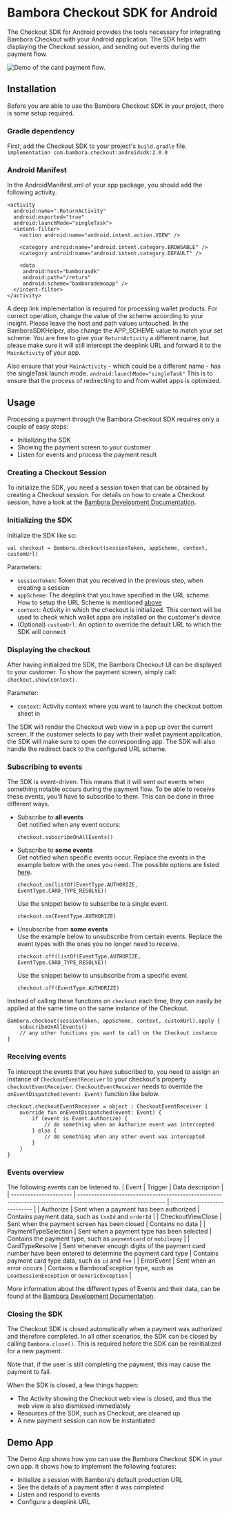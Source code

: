 # Bambora Checkout SDK for Android
The Checkout SDK for Android provides the tools necessary for integrating Bambora Checkout with your Android application. The SDK helps with displaying the Checkout session, and sending out events during the payment flow.

![Demo of the card payment flow.](/Assets/Card_Payment_Demo.gif)

## Installation
Before you are able to use the Bambora Checkout SDK in your project, there is some setup required.

### Gradle dependency
First, add the Checkout SDK to your project's `build.gradle` file.
`implementation com.bambora.checkout:androidsdk:2.0.0`

### Android Manifest
In the AndroidManifest.xml of your app package, you should add the following activity.
```
<activity
  android:name=".ReturnActivity"
  android:exported="true"
  android:launchMode="singleTask">
  <intent-filter>
    <action android:name="android.intent.action.VIEW" />

    <category android:name="android.intent.category.BROWSABLE" />
    <category android:name="android.intent.category.DEFAULT" />

    <data
     android:host="bamborasdk"
     android:path="/return"
     android:scheme="bamborademoapp" />
  </intent-filter>
</activity>
```

A deep link implementation is required for processing wallet products.
For correct operation, change the value of the scheme according to your insight. Please leave the host and path values untouched. In the BamboraSDKHelper, also change the APP_SCHEME value to match your set scheme.
You are free to give your `ReturnActivity` a different name, but please make sure it will still intercept the deeplink URL and forward it to the `MainActivity` of your app.

Also ensure that your `MainActivity` - which could be a different name - has the singleTask launch mode.
`android:launchMode="singleTask"`
This is to ensure that the process of redirecting to and from wallet apps is optimized.

## Usage
Processing a payment through the Bambora Checkout SDK requires only a couple of easy steps:
- Initializing the SDK
- Showing the payment screen to your customer
- Listen for events and process the payment result

### Creating a Checkout Session
To initialize the SDK, you need a session token that can be obtained by creating a Checkout session. For details on how to create a Checkout session, have a look at the [Bambora Development Documentation](https://developer.bambora.com/europe/checkout/getting-started/create-payment). 

### Initializing the SDK
Initialize the SDK like so: 
```
val checkout = Bambora.checkout(sessionToken, appScheme, context, customUrl)
```

Parameters:
- `sessionToken`: Token that you received in the previous step, when creating a session
- `appScheme`: The deeplink that you have specified in the URL scheme. How to setup the URL Scheme is mentioned [above](#android-manifest)
- `context`: Activity in which the checkout is initialized. This context will be used to check which wallet apps are installed on the customer's device
- (Optional) `customUrl`: An option to override the default URL to which the SDK will connect

### Displaying the checkout
After having initialized the SDK, the Bambora Checkout UI can be displayed to your customer. To show the payment screen, simply call:
`checkout.show(context)`.

Parameter:
- `context`: Activity context where you want to launch the checkout bottom sheet in

The SDK will render the Checkout web view in a pop up over the current screen. If the customer selects to pay with their wallet payment application, the SDK will make sure to open the corresponding app. The SDK will also handle the redirect back to the configured URL scheme.

### Subscribing to events
The SDK is event-driven. This means that it will sent out events when something notable occurs during the payment flow. To be able to receive these events, you'll have to subscribe to them. This can be done in three different ways.
- Subscribe to **all events**\
  Get notified when any event occurs:
  ```
  checkout.subscribeOnAllEvents()
  ```

- Subscribe to **some events**\
  Get notified when specific events occur. Replace the events in the example below with the ones you need. The possible options are listed [here](#events-overview).
  ```
  checkout.on(listOf(EventType.AUTHORIZE, EventType.CARD_TYPE_RESOLVE))
  ```
  Use the snippet below to subscribe to a single event.
   ```
  checkout.on(EventType.AUTHORIZE)
  ```

- Unsubscribe from **some events**\
  Use the example below to unsubscribe from certain events. Replace the event types with the ones you no longer need to receive.
  ```
  checkout.off(listOf(EventType.AUTHORIZE, EventType.CARD_TYPE_RESOLVE))
  ```
  Use the snippet below to unsubscribe from a specific event.
  ```
  checkout.off(EventType.AUTHORIZE)
  ```

Instead of calling these functions on `checkout` each time, they can easily be applied at the same time on the same instance of the Checkout.
```
Bambora.checkout(sessionToken, appScheme, context, customUrl).apply {
    subscribeOnAllEvents()
    // any other functions you want to call on the Checkout instance
}
```

### Receiving events
To intercept the events that you have subscribed to, you need to assign an instance of `CheckoutEventReceiver` to your checkout's property `checkoutEventReceiver`. `CheckoutEventReceiver` needs to override the `onEventDispatched(event: Event)` function like below.
```
checkout.checkoutEventReceiver = object : CheckoutEventReceiver {
    override fun onEventDispatched(event: Event) {
        if (event is Event.Authorize) {
            // do something when an Authorize event was intercepted
        } else {
            // do something when any other event was intercepted
        }
    }
}
```

### Events overview
The following events can be listened to.
| Event                  | Trigger                                                                                                       | Data description |
| ---------------------- | ------------------------------------------------------------------------------------------------------------- | ----------------------------                                                 |
| Authorize              | Sent when a payment has been authorized                                                                       | Contains payment data, such as `txnId` and `orderId`                         |
| CheckoutViewClose      | Sent when the payment screen has been closed                                                                  | Contains no data                                                             |
| PaymentTypeSelection   | Sent when a payment type has been selected                                                                    | Contains the payment type, such as `paymentcard` or `mobilepay`              |
| CardTypeResolve        | Sent whenever enough digits of the payment card number have been entered to determine the payment card type   | Contains payment card type data, such as `id` and `fee`                      |
| ErrorEvent             | Sent when an error occurs                                                                                     | Contains a BamboraException type, such as `LoadSessionException` or `GenericException`  |

More information about the different types of Events and their data, can be found at the [Bambora Development Documentation](https://developer.bambora.com/europe/sdk/web-sdk/advanced-usage). 

### Closing the SDK
The Checkout SDK is closed automatically when a payment was authorized and therefore completed. In all other scenarios, the SDK can be closed by calling `Bambora.close()`. This is required before the SDK can be reinitialized for a new payment.

Note that, if the user is still completing the payment, this may cause the payment to fail.

When the SDK is closed, a few things happen:
- The Activity showing the Checkout web view is closed, and thus the web view is also dismissed immediately
- Resources of the SDK, such as Checkout, are cleaned up
- A new payment session can now be instantiated

## Demo App
The Demo App shows how you can use the Bambora Checkout SDK in your own app. It shows how to implement the following features:
- Initialize a session with Bambora's default production URL
- See the details of a payment after it was completed
- Listen and respond to events
- Configure a deeplink URL
